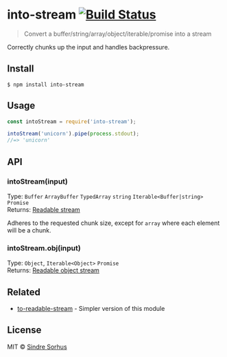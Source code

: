 # into-stream [![Build Status](https://travis-ci.org/sindresorhus/into-stream.svg?branch=master)](https://travis-ci.org/sindresorhus/into-stream)

> Convert a buffer/string/array/object/iterable/promise into a stream

Correctly chunks up the input and handles backpressure.


## Install

```
$ npm install into-stream
```


## Usage

```js
const intoStream = require('into-stream');

intoStream('unicorn').pipe(process.stdout);
//=> 'unicorn'
```


## API

### intoStream(input)

Type: `Buffer` `ArrayBuffer` `TypedArray` `string` `Iterable<Buffer|string>` `Promise`<br>
Returns: [Readable stream](https://nodejs.org/api/stream.html#stream_class_stream_readable)

Adheres to the requested chunk size, except for `array` where each element will be a chunk.

### intoStream.obj(input)

Type: `Object`, `Iterable<Object>` `Promise`<br>
Returns: [Readable object stream](https://nodejs.org/api/stream.html#stream_object_mode)


## Related

- [to-readable-stream](https://github.com/sindresorhus/to-readable-stream) - Simpler version of this module


## License

MIT © [Sindre Sorhus](https://sindresorhus.com)
